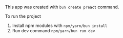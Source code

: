 This app was created with `bun create preact` command.

To run the project

1. Install npm modules with `npm/yarn/bun install`
2. Run dev command `npm/yarn/bun run dev`
